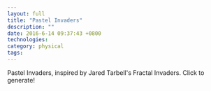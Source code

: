 ```yaml
---
layout: full
title: "Pastel Invaders"
description: ""
date: 2016-6-14 09:37:43 +0800
technologies:
category: physical
tags:
---
```


<div class="fr fixed top-2 right-2 bg-black-80 br4"><p class="measure helvetica lh-copy  ph3 white">Pastel Invaders, inspired by Jared Tarbell's Fractal Invaders. Click to generate!</p></div>

<script src="{{ site.baseurl }}/js/processing.min.js"></script>

<canvas data-processing-sources="{{ site.baseurl }}/spaceinvaders/spaceinvaders.pde"></canvas>
